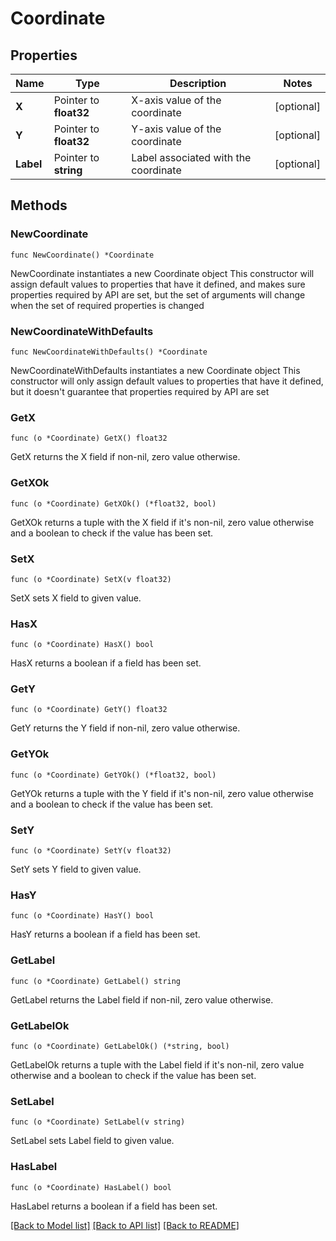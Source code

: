 # Coordinate

## Properties

Name | Type | Description | Notes
------------ | ------------- | ------------- | -------------
**X** | Pointer to **float32** | X-axis value of the coordinate | [optional] 
**Y** | Pointer to **float32** | Y-axis value of the coordinate | [optional] 
**Label** | Pointer to **string** | Label associated with the coordinate | [optional] 

## Methods

### NewCoordinate

`func NewCoordinate() *Coordinate`

NewCoordinate instantiates a new Coordinate object
This constructor will assign default values to properties that have it defined,
and makes sure properties required by API are set, but the set of arguments
will change when the set of required properties is changed

### NewCoordinateWithDefaults

`func NewCoordinateWithDefaults() *Coordinate`

NewCoordinateWithDefaults instantiates a new Coordinate object
This constructor will only assign default values to properties that have it defined,
but it doesn't guarantee that properties required by API are set

### GetX

`func (o *Coordinate) GetX() float32`

GetX returns the X field if non-nil, zero value otherwise.

### GetXOk

`func (o *Coordinate) GetXOk() (*float32, bool)`

GetXOk returns a tuple with the X field if it's non-nil, zero value otherwise
and a boolean to check if the value has been set.

### SetX

`func (o *Coordinate) SetX(v float32)`

SetX sets X field to given value.

### HasX

`func (o *Coordinate) HasX() bool`

HasX returns a boolean if a field has been set.

### GetY

`func (o *Coordinate) GetY() float32`

GetY returns the Y field if non-nil, zero value otherwise.

### GetYOk

`func (o *Coordinate) GetYOk() (*float32, bool)`

GetYOk returns a tuple with the Y field if it's non-nil, zero value otherwise
and a boolean to check if the value has been set.

### SetY

`func (o *Coordinate) SetY(v float32)`

SetY sets Y field to given value.

### HasY

`func (o *Coordinate) HasY() bool`

HasY returns a boolean if a field has been set.

### GetLabel

`func (o *Coordinate) GetLabel() string`

GetLabel returns the Label field if non-nil, zero value otherwise.

### GetLabelOk

`func (o *Coordinate) GetLabelOk() (*string, bool)`

GetLabelOk returns a tuple with the Label field if it's non-nil, zero value otherwise
and a boolean to check if the value has been set.

### SetLabel

`func (o *Coordinate) SetLabel(v string)`

SetLabel sets Label field to given value.

### HasLabel

`func (o *Coordinate) HasLabel() bool`

HasLabel returns a boolean if a field has been set.


[[Back to Model list]](../README.md#documentation-for-models) [[Back to API list]](../README.md#documentation-for-api-endpoints) [[Back to README]](../README.md)


